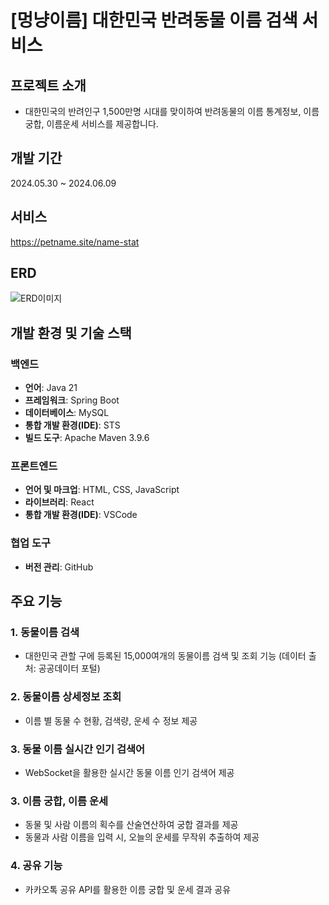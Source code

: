# [멍냥이름] 대한민국 반려동물 이름 검색 서비스
## 프로젝트 소개
- 대한민국의 반려인구 1,500만명 시대를 맞이하여 반려동물의 이름 통계정보, 이름궁합, 이름운세 서비스를 제공합니다.

## 개발 기간
2024.05.30 ~ 2024.06.09

## 서비스
https://petname.site/name-stat

## ERD
![ERD이미지](https://github.com/sprintkim/animalname_prj/blob/169ea3cf9972c117d9b6d1d606ebd06e674d0862/animalname_erd.png)


## 개발 환경 및 기술 스택
### 백엔드
- **언어**: Java 21
- **프레임워크**: Spring Boot
- **데이터베이스**: MySQL
- **통합 개발 환경(IDE)**: STS
- **빌드 도구**: Apache Maven 3.9.6

### 프론트엔드
- **언어 및 마크업**: HTML, CSS, JavaScript
- **라이브러리**: React
- **통합 개발 환경(IDE)**: VSCode

### 협업 도구
- **버전 관리**: GitHub

## 주요 기능
### 1. 동물이름 검색
  - 대한민국 관할 구에 등록된 15,000여개의 동물이름 검색 및 조회 기능 (데이터 출처: 공공데이터 포털)


### 2. 동물이름 상세정보 조회
  - 이름 별 동물 수 현황, 검색량, 운세 수 정보 제공

### 3. 동물 이름 실시간 인기 검색어
  - WebSocket을 활용한 실시간 동물 이름 인기 검색어 제공

### 3. 이름 궁합, 이름 운세
  - 동물 및 사람 이름의 획수를 산술연산하여 궁합 결과를 제공
  - 동물과 사람 이름을 입력 시, 오늘의 운세를 무작위 추출하여 제공

### 4. 공유 기능
  - 카카오톡 공유 API를 활용한 이름 궁합 및 운세 결과 공유
